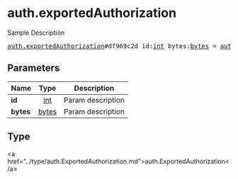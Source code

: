 # auth.exportedAuthorization

Sample Description

<pre>
<a href="../constructor/auth.exportedAuthorization.md">auth.exportedAuthorization</a>#df969c2d id:<a href="../type/int.md">int</a> bytes:<a href="../type/bytes.md">bytes</a> = <a href="../type/auth.ExportedAuthorization.md">auth.ExportedAuthorization</a>;
</pre>

## Parameters

| Name | Type | Description |
|------|:----:|-------------|
| **id** | <a href="../type/int.md">int</a> | Param description |
| **bytes** | <a href="../type/bytes.md">bytes</a> | Param description |

## Type

&lt;a href=&#34;../type/auth.ExportedAuthorization.md&#34;&gt;auth.ExportedAuthorization&lt;/a&gt;
